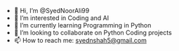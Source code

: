 - 👋 Hi, I’m @SyedNoorAli99
- 👀 I’m interested in Coding and AI
- 🌱 I’m currently learning Programming in Python
- 💞️ I’m looking to collaborate on Python Coding projects
- 📫 How to reach me: syednshah5@gmail.com

<!---
SyedNoorAli99/SyedNoorAli99 is a ✨ special ✨ repository because its `README.md` (this file) appears on your GitHub profile.
You can click the Preview link to take a look at your changes.
--->
